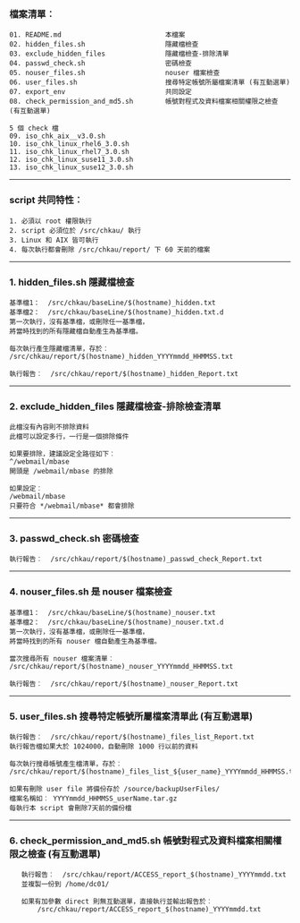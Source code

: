﻿### 檔案清單︰
```
01. README.md                          本檔案
02. hidden_files.sh                    隱藏檔檢查
03. exclude_hidden_files               隱藏檔檢查-排除清單
04. passwd_check.sh                    密碼檢查
05. nouser_files.sh                    nouser 檔案檢查
06. user_files.sh                      搜尋特定帳號所屬檔案清單 (有互動選單)
07. export_env                         共同設定
08. check_permission_and_md5.sh        帳號對程式及資料檔案相關權限之檢查 (有互動選單)

5 個 check 檔
09. iso_chk_aix__v3.0.sh
10. iso_chk_linux_rhel6_3.0.sh
11. iso_chk_linux_rhel7_3.0.sh
12. iso_chk_linux_suse11_3.0.sh
13. iso_chk_linux_suse12_3.0.sh
```
---
### script 共同特性︰
```
1. 必須以 root 權限執行
2. script 必須位於 /src/chkau/ 執行
3. Linux 和 AIX 皆可執行
4. 每次執行都會刪除 /src/chkau/report/ 下 60 天前的檔案
```
---
### 1. hidden_files.sh 隱藏檔檢查
```
基準檔1：  /src/chkau/baseLine/$(hostname)_hidden.txt
基準檔2：  /src/chkau/baseLine/$(hostname)_hidden.txt.d
第一次執行，沒有基準檔，或刪除任一基準檔，
將當時找到的所有隱藏檔自動產生為基準檔。

每次執行產生隱藏檔清單，存於︰
/src/chkau/report/$(hostname)_hidden_YYYYmmdd_HHMMSS.txt
   
執行報告︰  /src/chkau/report/$(hostname)_hidden_Report.txt
```   
---
### 2. exclude_hidden_files 隱藏檔檢查-排除檢查清單
```
此檔沒有內容則不排除資料
此檔可以設定多行，一行是一個排除條件
   
如果要排除，建議設定全路徑如下︰
^/webmail/mbase
開頭是 /webmail/mbase 的排除
   
如果設定︰
/webmail/mbase
只要符合 */webmail/mbase* 都會排除
```
---
### 3. passwd_check.sh 密碼檢查
```
執行報告︰  /src/chkau/report/$(hostname)_passwd_check_Report.txt
```
---
### 4. nouser_files.sh 是 nouser 檔案檢查
```
基準檔1：  /src/chkau/baseLine/$(hostname)_nouser.txt
基準檔2：  /src/chkau/baseLine/$(hostname)_nouser.txt.d
第一次執行，沒有基準檔，或刪除任一基準檔，
將當時找到的所有 nouser 檔自動產生為基準檔。

當次搜尋所有 nouser 檔案清單︰
/src/chkau/report/$(hostname)_nouser_YYYYmmdd_HHMMSS.txt
   
執行報告︰  /src/chkau/report/$(hostname)_nouser_Report.txt
```
---
### 5. user_files.sh 搜尋特定帳號所屬檔案清單此 (有互動選單)
```
執行報告︰  /src/chkau/report/$(hostname)_files_list_Report.txt
執行報告檔如果大於 1024000，自動刪除 1000 行以前的資料

每次執行搜尋帳號產生檔清單，存於︰
/src/chkau/report/$(hostname)_files_list_${user_name}_YYYYmmdd_HHMMSS.txt

如果有刪除 user file 將備份存於 /source/backupUserFiles/
檔案名稱如︰ YYYYmmdd_HHMMSS_userName.tar.gz
每執行本 script 會刪除7天前的備份檔
```
---
### 6. check_permission_and_md5.sh 帳號對程式及資料檔案相關權限之檢查 (有互動選單)
```
   執行報告︰  /src/chkau/report/ACCESS_report_$(hostname)_YYYYmmdd.txt
   並複製一份到 /home/dc01/

   如果有加參數 direct 則無互動選單，直接執行並輸出報告於︰
       /src/chkau/report/ACCESS_report_$(hostname)_YYYYmmdd.txt
```
